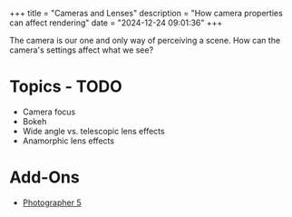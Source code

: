 +++
title = "Cameras and Lenses"
description = "How camera properties can affect rendering"
date = "2024-12-24 09:01:36"
+++

The camera is our one and only way of perceiving a scene. How can the camera's settings affect what we see?

<!-- more -->

# Topics - TODO

- Camera focus
- Bokeh
- Wide angle vs. telescopic lens effects
- Anamorphic lens effects

# Add-Ons

* [Photographer 5](https://chafouin.gumroad.com/l/photographer5)